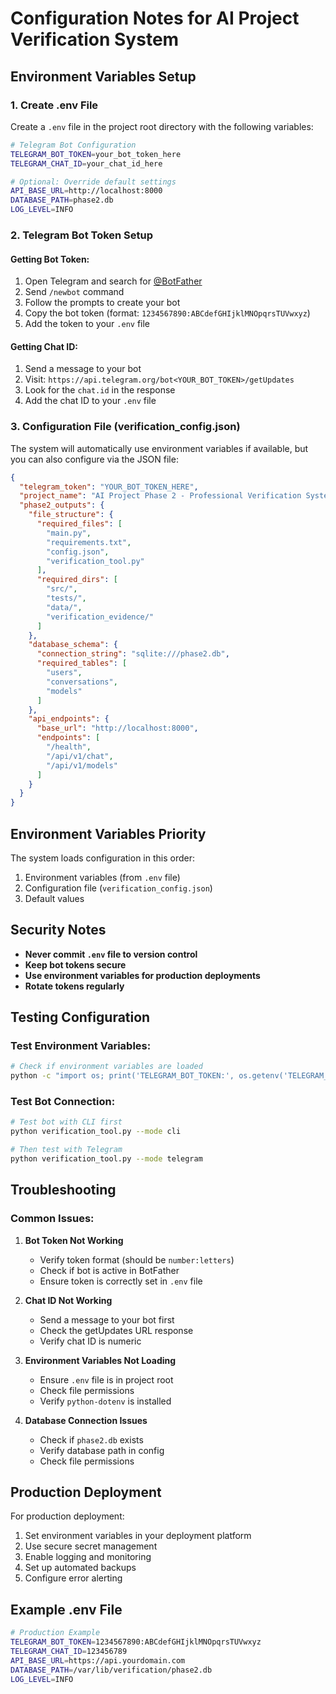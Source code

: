 # Configuration Notes for AI Project Verification System

## Environment Variables Setup

### 1. Create .env File
Create a `.env` file in the project root directory with the following variables:

```bash
# Telegram Bot Configuration
TELEGRAM_BOT_TOKEN=your_bot_token_here
TELEGRAM_CHAT_ID=your_chat_id_here

# Optional: Override default settings
API_BASE_URL=http://localhost:8000
DATABASE_PATH=phase2.db
LOG_LEVEL=INFO
```

### 2. Telegram Bot Token Setup

#### Getting Bot Token:
1. Open Telegram and search for [@BotFather](https://t.me/botfather)
2. Send `/newbot` command
3. Follow the prompts to create your bot
4. Copy the bot token (format: `1234567890:ABCdefGHIjklMNOpqrsTUVwxyz`)
5. Add the token to your `.env` file

#### Getting Chat ID:
1. Send a message to your bot
2. Visit: `https://api.telegram.org/bot<YOUR_BOT_TOKEN>/getUpdates`
3. Look for the `chat.id` in the response
4. Add the chat ID to your `.env` file

### 3. Configuration File (verification_config.json)

The system will automatically use environment variables if available, but you can also configure via the JSON file:

```json
{
  "telegram_token": "YOUR_BOT_TOKEN_HERE",
  "project_name": "AI Project Phase 2 - Professional Verification System",
  "phase2_outputs": {
    "file_structure": {
      "required_files": [
        "main.py",
        "requirements.txt",
        "config.json",
        "verification_tool.py"
      ],
      "required_dirs": [
        "src/",
        "tests/",
        "data/",
        "verification_evidence/"
      ]
    },
    "database_schema": {
      "connection_string": "sqlite:///phase2.db",
      "required_tables": [
        "users",
        "conversations",
        "models"
      ]
    },
    "api_endpoints": {
      "base_url": "http://localhost:8000",
      "endpoints": [
        "/health",
        "/api/v1/chat",
        "/api/v1/models"
      ]
    }
  }
}
```

## Environment Variables Priority

The system loads configuration in this order:
1. Environment variables (from `.env` file)
2. Configuration file (`verification_config.json`)
3. Default values

## Security Notes

- **Never commit `.env` file to version control**
- **Keep bot tokens secure**
- **Use environment variables for production deployments**
- **Rotate tokens regularly**

## Testing Configuration

### Test Environment Variables:
```bash
# Check if environment variables are loaded
python -c "import os; print('TELEGRAM_BOT_TOKEN:', os.getenv('TELEGRAM_BOT_TOKEN', 'NOT_SET'))"
```

### Test Bot Connection:
```bash
# Test bot with CLI first
python verification_tool.py --mode cli

# Then test with Telegram
python verification_tool.py --mode telegram
```

## Troubleshooting

### Common Issues:

1. **Bot Token Not Working**
   - Verify token format (should be `number:letters`)
   - Check if bot is active in BotFather
   - Ensure token is correctly set in `.env` file

2. **Chat ID Not Working**
   - Send a message to your bot first
   - Check the getUpdates URL response
   - Verify chat ID is numeric

3. **Environment Variables Not Loading**
   - Ensure `.env` file is in project root
   - Check file permissions
   - Verify `python-dotenv` is installed

4. **Database Connection Issues**
   - Check if `phase2.db` exists
   - Verify database path in config
   - Check file permissions

## Production Deployment

For production deployment:

1. Set environment variables in your deployment platform
2. Use secure secret management
3. Enable logging and monitoring
4. Set up automated backups
5. Configure error alerting

## Example .env File

```bash
# Production Example
TELEGRAM_BOT_TOKEN=1234567890:ABCdefGHIjklMNOpqrsTUVwxyz
TELEGRAM_CHAT_ID=123456789
API_BASE_URL=https://api.yourdomain.com
DATABASE_PATH=/var/lib/verification/phase2.db
LOG_LEVEL=INFO
```
